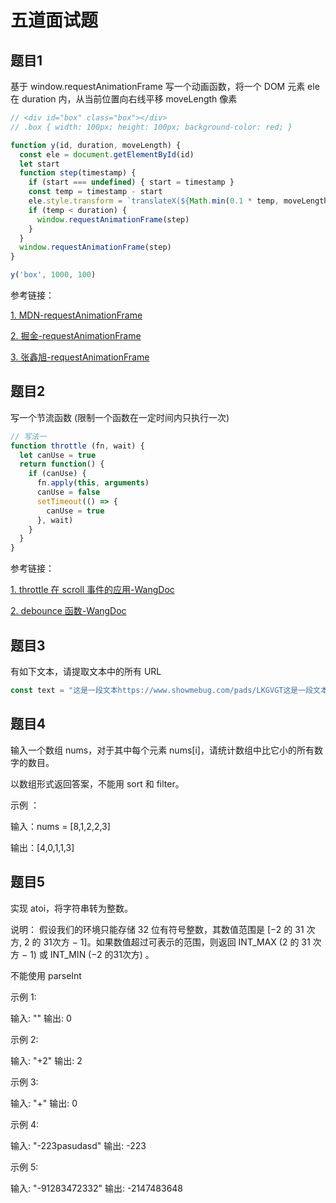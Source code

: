 # 五道面试题

## 题目1

基于 window.requestAnimationFrame 写一个动画函数，将一个 DOM 元素 ele 在 duration 内，从当前位置向右线平移 moveLength 像素

```js
// <div id="box" class="box"></div>
// .box { width: 100px; height: 100px; background-color: red; }

function y(id, duration, moveLength) {
  const ele = document.getElementById(id)
  let start
  function step(timestamp) {
    if (start === undefined) { start = timestamp }
    const temp = timestamp - start
    ele.style.transform = `translateX(${Math.min(0.1 * temp, moveLength)}px)`
    if (temp < duration) {
      window.requestAnimationFrame(step)
    }
  }
  window.requestAnimationFrame(step)
}

y('box', 1000, 100)
```

参考链接：

[1. MDN-requestAnimationFrame](https://developer.mozilla.org/zh-CN/docs/Web/API/Window/requestAnimationFrame)

[2. 掘金-requestAnimationFrame](https://juejin.cn/search?query=requestanimationframe)

[3. 张鑫旭-requestAnimationFrame](https://www.zhangxinxu.com/wordpress/2013/09/css3-animation-requestanimationframe-tween-%e5%8a%a8%e7%94%bb%e7%ae%97%e6%b3%95/)


## 题目2

写一个节流函数 (限制一个函数在一定时间内只执行一次)

```js
// 写法一
function throttle (fn, wait) {
  let canUse = true
  return function() {
    if (canUse) {
      fn.apply(this, arguments)
      canUse = false
      setTimeout(() => {
        canUse = true
      }, wait)
    }
  }
}

```

参考链接：

[1. throttle 在 scroll 事件的应用-WangDoc](https://wangdoc.com/javascript/events/common.html#scroll-%E4%BA%8B%E4%BB%B6)

[2. debounce 函数-WangDoc](https://wangdoc.com/javascript/async/timer.html#%E5%AE%9E%E4%BE%8B%EF%BC%9Adebounce-%E5%87%BD%E6%95%B0)




## 题目3

有如下文本，请提取文本中的所有 URL 

```js
const text = "这是一段文本https://www.showmebug.com/pads/LKGVGT这是一段文本http://www.showmebug.com这是一段文本http://showmebug.comm这是一段文本"
```

## 题目4

输入一个数组 nums，对于其中每个元素 nums[i]，请统计数组中比它小的所有数字的数目。

以数组形式返回答案，不能用 sort 和 filter。

示例 ：

输入：nums = [8,1,2,2,3]

输出：[4,0,1,1,3]

## 题目5

实现 atoi，将字符串转为整数。

说明：
假设我们的环境只能存储 32 位有符号整数，其数值范围是 [−2 的 31 次方, 2 的 31次方 − 1]。如果数值超过可表示的范围，则返回 INT_MAX (2 的 31 次方 − 1) 或 INT_MIN (−2 的31次方) 。

不能使用 parseInt

示例 1:

输入: ""
输出: 0

示例 2:

输入: "+2"
输出: 2

示例 3:

输入: "+"
输出: 0

示例 4:

输入: "-223pasudasd"
输出: -223

示例 5:

输入: "-91283472332"
输出: -2147483648